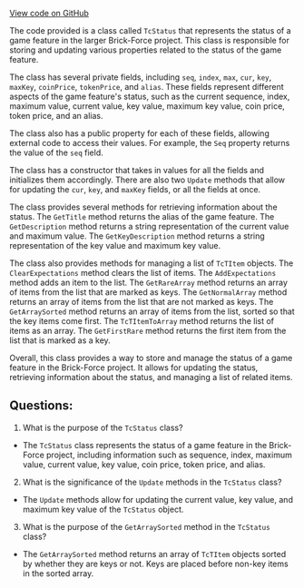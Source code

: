 [View code on GitHub](https://github.com/TieHaxJan/Brick-Force/Assembly-CSharp\TcStatus.cs)

The code provided is a class called `TcStatus` that represents the status of a game feature in the larger Brick-Force project. This class is responsible for storing and updating various properties related to the status of the game feature.

The class has several private fields, including `seq`, `index`, `max`, `cur`, `key`, `maxKey`, `coinPrice`, `tokenPrice`, and `alias`. These fields represent different aspects of the game feature's status, such as the current sequence, index, maximum value, current value, key value, maximum key value, coin price, token price, and an alias.

The class also has a public property for each of these fields, allowing external code to access their values. For example, the `Seq` property returns the value of the `seq` field.

The class has a constructor that takes in values for all the fields and initializes them accordingly. There are also two `Update` methods that allow for updating the `cur`, `key`, and `maxKey` fields, or all the fields at once.

The class provides several methods for retrieving information about the status. The `GetTitle` method returns the alias of the game feature. The `GetDescription` method returns a string representation of the current value and maximum value. The `GetKeyDescription` method returns a string representation of the key value and maximum key value.

The class also provides methods for managing a list of `TcTItem` objects. The `ClearExpectations` method clears the list of items. The `AddExpectations` method adds an item to the list. The `GetRareArray` method returns an array of items from the list that are marked as keys. The `GetNormalArray` method returns an array of items from the list that are not marked as keys. The `GetArraySorted` method returns an array of items from the list, sorted so that the key items come first. The `TcTItemToArray` method returns the list of items as an array. The `GetFirstRare` method returns the first item from the list that is marked as a key.

Overall, this class provides a way to store and manage the status of a game feature in the Brick-Force project. It allows for updating the status, retrieving information about the status, and managing a list of related items.
## Questions: 
 1. What is the purpose of the `TcStatus` class?
- The `TcStatus` class represents the status of a game feature in the Brick-Force project, including information such as sequence, index, maximum value, current value, key value, coin price, token price, and alias.

2. What is the significance of the `Update` methods in the `TcStatus` class?
- The `Update` methods allow for updating the current value, key value, and maximum key value of the `TcStatus` object.

3. What is the purpose of the `GetArraySorted` method in the `TcStatus` class?
- The `GetArraySorted` method returns an array of `TcTItem` objects sorted by whether they are keys or not. Keys are placed before non-key items in the sorted array.
